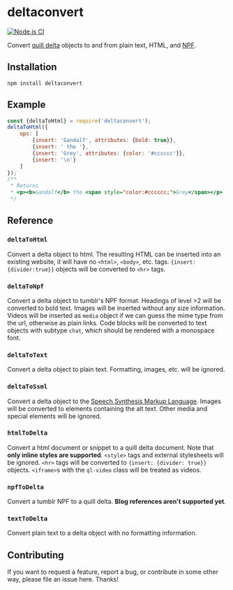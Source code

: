 # deltaconvert

[![Node.js CI](https://github.com/jfhr/deltaconvert/actions/workflows/build_and_test.yml/badge.svg)](https://github.com/jfhr/deltaconvert/actions/workflows/build_and_test.yml)

Convert [quill delta](https://quilljs.com/docs/delta/) objects to and from plain text, HTML, and 
[NPF](https://github.com/tumblr/docs/blob/master/npf-spec.md).

## Installation

```shell
npm install deltaconvert
```

## Example

```javascript
const {deltaToHtml} = require('deltaconvert');
deltaToHtml({
    ops: [
        {insert: 'Gandalf', attributes: {bold: true}},
        {insert: ' the '},
        {insert: 'Grey', attributes: {color: '#cccccc'}},
        {insert: '\n'}
    ]
});
/** 
 * Returns
 * <p><b>Gandalf</b> the <span style="color:#cccccc;">Grey</span></p>
 */
```

## Reference

### `deltaToHtml`

Convert a delta object to html. The resulting HTML can be inserted into an existing website, it will have no `<html>`, 
`<body>`, etc. tags. `{insert: {divider:true}}` objects will be converted to `<hr>` tags.

### `deltaToNpf`

Convert a delta object to tumblr's NPF format. Headings of level >2 will be converted to bold text. Images will be
inserted without any size information. Videos will be inserted as `media` object if we can guess the mime type from the
url, otherwise as plain links. Code blocks will be converted to text objects with subtype `chat`, which should be rendered
with a monospace font.

### `deltaToText`

Convert a delta object to plain text. Formatting, images, etc. will be ignored.

### `deltaToSsml`

Convert a delta object to the [Speech Synthesis Markup Language](https://cloud.google.com/text-to-speech/docs/ssml#p).
Images will be converted to elements containing the alt text. Other media and special elements will be ignored.

### `htmlToDelta`

Convert a html document or snippet to a quill delta document. Note that **only inline styles are supported**. 
`<style>` tags and external stylesheets will be ignored. `<hr>` tags will be converted to `{insert: {divider: true}}`
objects. `<iframe>`s with the `ql-video` class will be treated as videos.

### `npfToDelta`

Convert a tumblr NPF to a quill delta. **Blog references aren't supported yet**.

### `textToDelta`

Convert plain text to a delta object with no formatting information.

## Contributing

If you want to request a feature, report a bug, or contribute in some other way, please file an issue here.
Thanks!
